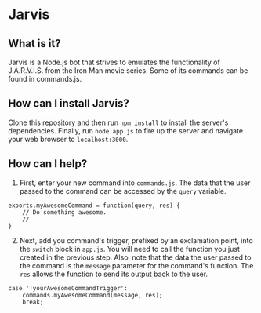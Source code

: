 # Jarvis

## What is it?

Jarvis is a Node.js bot that strives to emulates the functionality of J.A.R.V.I.S. from the Iron Man movie series. Some of its commands can be found in commands.js.

## How can I install Jarvis?

Clone this repository and then run `npm install` to install the server's dependencies. Finally, run `node app.js` to fire up the server and navigate your web browser to `localhost:3000`.

## How can I help?

1. First, enter your new command into `commands.js`. The data that the user passed to the command can be accessed by the `query` variable.

```
exports.myAwesomeCommand = function(query, res) {
	// Do something awesome.
	// 
}
```

2. Next, add you command's trigger, prefixed by an exclamation point, into the `switch` block in `app.js`. You will need to call the function you just created in the previous step. Also, note that the data the user passed to the command is the `message` parameter for the command's function. The `res` allows the function to send its output back to the user.

```
case '!yourAwesomeCommandTrigger':
	commands.myAwesomeCommand(message, res);
	break;
```